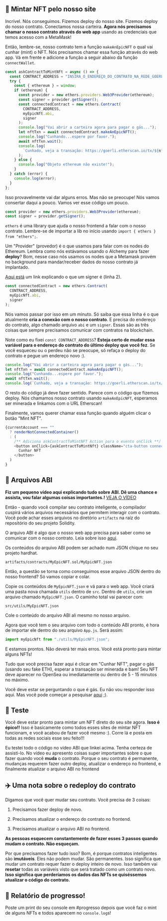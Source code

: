 ## 💚 Mintar NFT pelo nosso site

Incrível. Nós conseguimos. Fizemos deploy do nosso site. Fizemos deploy do nosso contrato. Conectamos nossa carteira. **Agora nós precisamos chamar o nosso contrato através do web app** usando as credenciais que temos acesso com a MetaMask!

Então, lembre-se, nosso contrato tem a função `makeAnEpicNFT` o qual vai cunhar (mint) o NFT. Nós precisamos chamar essa função através do web app. Vá em frente e adicione a função a seguir abaixo da função `connectWallet`.

```javascript
const askContractToMintNft = async () => {
  const CONTRACT_ADDRESS = "INSIRA_O_ENDEREÇO_DO_CONTRATO_NA_REDE_GOERLI";
  try {
    const { ethereum } = window;
    if (ethereum) {
      const provider = new ethers.providers.Web3Provider(ethereum);
      const signer = provider.getSigner();
      const connectedContract = new ethers.Contract(
        CONTRACT_ADDRESS,
        myEpicNft.abi,
        signer
      );
      console.log("Vai abrir a carteira agora para pagar o gás...");
      let nftTxn = await connectedContract.makeAnEpicNFT();
      console.log("Cunhando...espere por favor.");
      await nftTxn.wait();
      console.log(
        `Cunhado, veja a transação: https://goerli.etherscan.io/tx/${nftTxn.hash}`
      );
    } else {
      console.log("Objeto ethereum não existe!");
    }
  } catch (error) {
    console.log(error);
  }
};
```

Isso provavelmente vai dar alguns erros. Mas não se preocupe! Nós vamos consertar daqui a pouco. Vamos ver esse código um pouco.

```javascript
const provider = new ethers.providers.Web3Provider(ethereum);
const signer = provider.getSigner();
```

`ethers` é uma library que ajuda o nosso frontend a falar com o nosso contrato. Lembre-se de importar a lib no início usando `import { ethers } from "ethers";`.

Um "Provider" (provedor) é o que usamos para falar com os nodes do Ethereum. Lembra como nós estávamos usando o Alchemy para fazer **deploy**? Bom, nesse caso nós usamos os nodes que a Metamask provém no background para mandar/receber dados do nosso contrato já implantado.

[Aqui está](https://docs.ethers.io/v5/api/signer/#signers) um link explicando o que um signer é (linha 2).

```javascript
const connectedContract = new ethers.Contract(
  CONTRACT_ADDRESS,
  myEpicNft.abi,
  signer
);
```

Nós vamos passar por isso em um minuto. Só saiba que essa linha é o que atualmente **cria a conexão com o nosso contrato**. E precisa do endereço do contrato, algo chamado arquivo `abi` e um `signer`. Essas são as três coisas que sempre precisamos comunicar com contratos na blockchain.

Note como eu fixei `const CONTRACT_ADDRESS`? **Esteja certo de mudar essa variável para o endereço do contrato do último deploy que você fez**. Se você esqueceu ou o perdeu não se preocupe, só refaça o deploy do contrato e pegue um endereço novo :).

```javascript
console.log("Vai abrir a carteira agora para pagar o gás...");
let nftTxn = await connectedContract.makeAnEpicNFT();
console.log("Cunhando...espere por favor.");
await nftTxn.wait();
console.log(`Cunhado, veja a transação: https://goerli.etherscan.io/tx/${nftTxn.hash}`);
```

O resto do código já deve fazer sentido. Parece com o código que fizemos deploy. Nós chamamos nosso contrato usando `makeAnEpicNFT`, esperamos ser minerada e linkamos com o URL Etherscan!

Finalmente, vamos querer chamar essa função quando alguém clicar o botão "Mint NFT".

```javascript
{currentAccount === ""
  ? renderNotConnectedContainer()
  : (
    /** Adiciona askContractToMintNFT Action para o evento onClick **/
    <button onClick={askContractToMintNft} className="cta-button connect-wallet-button">
      Cunhar NFT
    </button>
  )
}
```

## 📂 Arquivos ABI

**Fiz um pequeno vídeo aqui explicando tudo sobre ABI. Dê uma chance e assista, vou falar algumas coisas importantes.!**
[VEJA O VÍDEO](https://www.loom.com/share/6aa1031ea502453d9b9e77733e4cbd3b)

Então - quando você compilar seu contrato inteligente, o compilador cuspirá vários arquivos necessários que permitem interagir com o contrato. Você pode achar esses arquivos no diretório `artifacts` na raíz do repositório do seu projeto Solidity.

O arquivo ABI é algo que o nosso web app precisa para saber como se comunicar com o nosso contrato. Leia sobre isso [aqui](https://docs.soliditylang.org/en/v0.5.3/abi-spec.html).

Os conteúdos do arquivo ABI podem ser achado num JSON chique no seu projeto hardhat.

`artifacts/contracts/MyEpicNFT.sol/MyEpicNFT.json`

Então, a questão se torna como conseguimos esse arquivo JSON dentro do nosso frontend? Só vamos copiar e colar.

Copie os conteúdos de `MyEpicNFT.json` e vá para o web app. Você criará uma pasta nova chamada `utils` dentro de `src`. Dentro de `utils`, crie um arquivo chamado `MyEpicNFT.json`. O caminho total vai parecer com:

`src/utils/MyEpicNFT.json`

Cole o conteúdo do arquivo ABI ali mesmo no nosso arquivo.

Agora que você tem o seu arquivo com todo o conteúdo ABI pronto, é hora de importar ele dentro do seu arquivo `App.js`. Será assim:

```javascript
import myEpicNft from "./utils/MyEpicNFT.json";
```

E estamos prontos. Não deverá ter mais erros. Você está pronto para mintar alguns NFTs!

Tudo que você precisa fazer aqui é clicar em "Cunhar NFT", pagar o gás (usando seu fake ETH), esperar a transação ser minerada e bam! Seu NFT deve aparecer no OpenSea ou imediatamente ou dentro de 5 - 15 minutos no máximo.

Você deve estar se perguntando o que é gás. Eu não vou responder isso aqui. Mas você pode começar a pesquisar [aqui](https://solidity.web3dev.com.br/exemplos/linguagem-v0.8.3/gas/) ;).

## 🤩 Teste

Você deve estar pronto para mintar um NFT direto do seu site agora. **Isso é épico!!** Isso é basicamente como todos esses sites de mintar NFT funcionam, e você acabou de fazer você mesmo :). Corre lá e posta em todas as redes sociais esse seu feito!!!

Eu testei todo o código no vídeo ABI que linkei acima. Tenha certeza de assisti-lo. No vídeo eu apresento coisas super importantes sobre o que fazer quando você **muda** o contrato. Porque o seu contrato é permanente, mudanças requerem fazer outro deploy, atualizar o endereço no frontend, e finalmente atualizar o arquivo ABI no frontend

## ✈️ Uma nota sobre o redeploy do contrato

Digamos que você quer mudar seu contrato. Você precisa de 3 coisas:

1. Precisamos fazer deploy de novo.

2. Precisamos atualizar o endereço do contrato no frontend.

3. Precisamos atualizar o arquivo ABI no frontend.

**As pessoas esquecem constantemente de fazer esses 3 passos quando mudam o contrato. Não esqueçam.**

Por que precisamos fazer tudo isso? Bom, é porque contratos inteligentes são  **imutáveis**. Eles não podem mudar. São permanentes. Isso significa que mudar um contrato requer fazer o deploy inteiro de novo. Isso também vai **resetar** todas as variáveis visto que será tratado como um contrato novo. **Isso significa que perderíamos os dados das NFTs se quiséssemos atualizar o código do contrato.**

🚨 Relatório de progresso!
------------------------
Poste um print do seu console em #progresso depois que você faz o mint de alguns NFTs e todos aparecem no `console.log`s!
